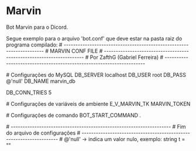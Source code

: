 # Marvin
 Bot Marvin para o Dicord.

Segue exemplo para o arquivo 'bot.conf' que deve estar na pasta raiz do programa compilado:
\# ---------------------------------------------------------------------
\#		MARVIN CONF FILE
\# ---------------------------------------------------------------------
\#	Por ZafthG (Gabriel Ferreira)
\# ---------------------------------------------------------------------

\# Configurações do MySQL
DB_SERVER localhost
DB_USER root
DB_PASS @'null'
DB_NAME marvin_db

DB_CONN_TRIES 5

\# Configurações de variáveis de ambiente
E_V_MARVIN_TK MARVIN_TOKEN

\# Configurações de comando
BOT_START_COMMAND .

\# --------------------------------------------------------------------
\#		Fim do arquivo de configurações
\# --------------------------------------------------------------------
\# @'null' -> indica um valor nulo, exemplo: string t = ""